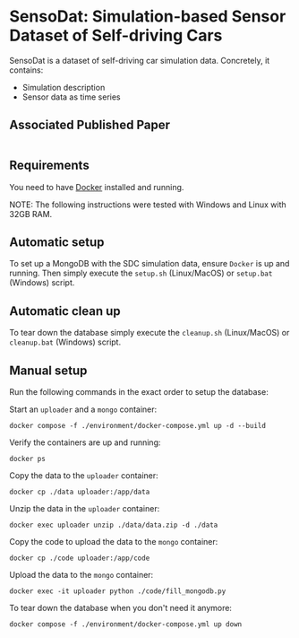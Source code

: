 # SensoDat: Simulation-based Sensor Dataset of Self-driving Cars
SensoDat is a dataset of self-driving car simulation data. Concretely, it contains:
- Simulation description
- Sensor data as time series

## Associated Published Paper
```{bibtex}

```

## Requirements
You need to have [Docker](https://docker.com) installed and running.

NOTE: The following instructions were tested with Windows and Linux with 32GB RAM.

## Automatic setup
To set up a MongoDB with the SDC simulation data, ensure `Docker` is up and running.
Then simply execute the `setup.sh` (Linux/MacOS) or `setup.bat` (Windows) script.

## Automatic clean up
To tear down the database simply execute the `cleanup.sh` (Linux/MacOS) or `cleanup.bat` (Windows) script.

## Manual setup
Run the following commands in the exact order to setup the database:

Start an `uploader` and a `mongo` container:
````
docker compose -f ./environment/docker-compose.yml up -d --build
````

Verify the containers are up and running:
````
docker ps
````

Copy the data to the `uploader` container:
````
docker cp ./data uploader:/app/data
````

Unzip the data in the `uploader` container:
````
docker exec uploader unzip ./data/data.zip -d ./data
````

Copy the code to upload the data to the `mongo` container:
````
docker cp ./code uploader:/app/code
````

Upload the data to the `mongo` container:
````
docker exec -it uploader python ./code/fill_mongodb.py
````

To tear down the database when you don't need it anymore:
````
docker compose -f ./environment/docker-compose.yml up down
````

